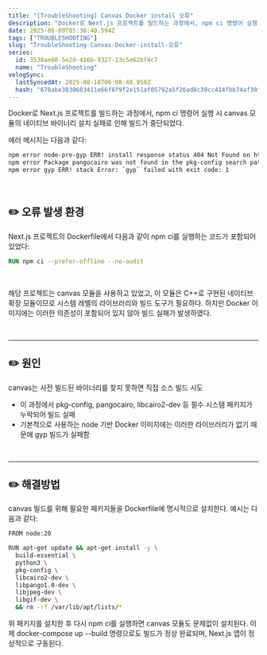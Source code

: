 ```yaml
---
title: "[TroubleShooting] Canvas Docker install 오류"
description: "Docker로 Next.js 프로젝트를 빌드하는 과정에서, npm ci 명령어 실행 시 canvas 모듈의 네이티브 바이너리 설치 실패로 인해 빌드가 중단되는 오류"
date: 2025-06-09T05:38:40.594Z
tags: ["TROUBLESHOOTING"]
slug: "TroubleShooting-Canvas-Docker-install-오류"
series:
  id: 3530ae60-5e2d-416b-9327-13c5e62bf4c7
  name: "TroubleShooting"
velogSync:
  lastSyncedAt: 2025-08-18T06:08:48.950Z
  hash: "678abe3830683411e66f6f9f2e151af05792a5f26ad8c39cc414fbb74af30f09"
---
```


Docker로 Next.js 프로젝트를 빌드하는 과정에서, npm ci 명령어 실행 시 canvas 모듈의 네이티브 바이너리 설치 실패로 인해 빌드가 중단되었다.

에러 메시지는 다음과 같다:

```bash
npm error node-pre-gyp ERR! install response status 404 Not Found on https://github.com/Automattic/node-canvas/releases/download/...
npm error Package pangocairo was not found in the pkg-config search path.
npm error gyp ERR! stack Error: `gyp` failed with exit code: 1
```

<br>

## ✏️ 오류 발생 환경
Next.js 프로젝트의 Dockerfile에서 다음과 같이 npm ci를 실행하는 코드가 포함되어 있었다:

```Dockerfile
RUN npm ci --prefer-offline --no-audit
```

<br>

해당 프로젝트는 canvas 모듈을 사용하고 있었고, 이 모듈은 C++로 구현된 네이티브 확장 모듈이므로 시스템 레벨의 라이브러리와 빌드 도구가 필요하다. 하지만 Docker 이미지에는 이러한 의존성이 포함되어 있지 않아 빌드 실패가 발생하였다.

<br>

---

## ✏️ 원인
canvas는 사전 빌드된 바이너리를 찾지 못하면 직접 소스 빌드 시도
- 이 과정에서 pkg-config, pangocairo, libcairo2-dev 등 필수 시스템 패키지가 누락되어 빌드 실패
- 기본적으로 사용하는 node 기반 Docker 이미지에는 이러한 라이브러리가 없기 때문에 gyp 빌드가 실패함

<br>

---
## ✏️ 해결방법
canvas 빌드를 위해 필요한 패키지들을 Dockerfile에 명시적으로 설치한다. 예시는 다음과 같다:

```bash
FROM node:20

RUN apt-get update && apt-get install -y \
  build-essential \
  python3 \
  pkg-config \
  libcairo2-dev \
  libpango1.0-dev \
  libjpeg-dev \
  libgif-dev \
  && rm -rf /var/lib/apt/lists/*
```

위 패키지를 설치한 후 다시 npm ci를 실행하면 canvas 모듈도 문제없이 설치된다.
이제 docker-compose up --build 명령으로도 빌드가 정상 완료되며, Next.js 앱이 정상적으로 구동된다.